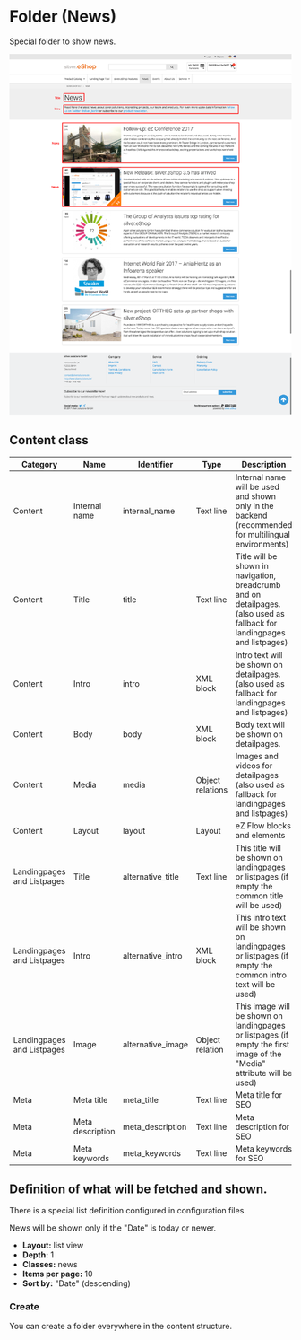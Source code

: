 #  Folder (News) 

Special folder to show news.

![](img/folder_news.png)

## Content class

|Category|Name|Identifier|Type|Description|
|--------|----|----------|----|-----------|
|Content|Internal name|internal_name|Text line|Internal name will be used and shown only in the backend (recommended for multilingual environments)|
|Content|Title|title|Text line|Title will be shown in navigation, breadcrumb and on detailpages. (also used as fallback for landingpages and listpages)|
|Content|Intro|intro|XML block|Intro text will be shown on detailpages. (also used as fallback for landingpages and listpages)|
|Content|Body|body|XML block|Body text will be shown on detailpages.|
|Content|Media|media|Object relations|Images and videos for detailpages (also used as fallback for landingpages and listpages)|
|Content|Layout|	layout|	Layout|	eZ Flow blocks and elements|
|Landingpages and Listpages|Title|	alternative_title|	Text line|	This title will be shown on landingpages or listpages (if empty the common title will be used)|
|Landingpages and Listpages|Intro	|alternative_intro|	XML block|	This intro text will be shown on landingpages or listpages (if empty the common intro text will be used)|
|Landingpages and Listpages|Image|	alternative_image|	Object relation|	This image will be shown on landingpages or listpages (if empty the first image of the "Media" attribute will be used)|
|Meta|Meta title|	meta_title|	Text line|	Meta title for SEO|
|Meta|Meta description|	meta_description|	Text line|	Meta description for SEO|
|Meta|Meta keywords|	meta_keywords|	Text line|	Meta keywords for SEO|

## Definition of what will be fetched and shown.

There is a special list definition configured in configuration files.

News will be shown only if the "Date" is today or newer.

- **Layout:** list view  
- **Depth:** 1  
- **Classes:** news  
- **Items per page:** 10  
- **Sort by:** "Date" (descending)

### Create

You can create a folder everywhere in the content structure.
